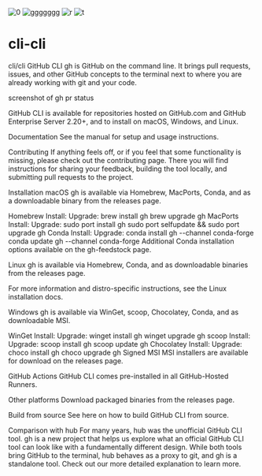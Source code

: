 ![0](https://user-images.githubusercontent.com/58392246/126057126-daf12185-3a3a-4cb9-b934-bed9dc329692.jpg)
![ggggggg](https://user-images.githubusercontent.com/58392246/126057127-4d033994-be59-449d-a86e-6226328f7c60.jpg)
![r](https://user-images.githubusercontent.com/58392246/126057128-63819f2a-2b94-4d64-a745-817a8f70845b.jpg)
![t](https://user-images.githubusercontent.com/58392246/126057129-d8ebbe75-3761-4d39-a840-b5c452c9b138.jpg)
# cli-cli
cli/cli
GitHub CLI
gh is GitHub on the command line. It brings pull requests, issues, and other GitHub concepts to the terminal next to where you are already working with git and your code.

screenshot of gh pr status

GitHub CLI is available for repositories hosted on GitHub.com and GitHub Enterprise Server 2.20+, and to install on macOS, Windows, and Linux.

Documentation
See the manual for setup and usage instructions.

Contributing
If anything feels off, or if you feel that some functionality is missing, please check out the contributing page. There you will find instructions for sharing your feedback, building the tool locally, and submitting pull requests to the project.

Installation
macOS
gh is available via Homebrew, MacPorts, Conda, and as a downloadable binary from the releases page.

Homebrew
Install:	Upgrade:
brew install gh	brew upgrade gh
MacPorts
Install:	Upgrade:
sudo port install gh	sudo port selfupdate && sudo port upgrade gh
Conda
Install:	Upgrade:
conda install gh --channel conda-forge	conda update gh --channel conda-forge
Additional Conda installation options available on the gh-feedstock page.

Linux
gh is available via Homebrew, Conda, and as downloadable binaries from the releases page.

For more information and distro-specific instructions, see the Linux installation docs.

Windows
gh is available via WinGet, scoop, Chocolatey, Conda, and as downloadable MSI.

WinGet
Install:	Upgrade:
winget install gh	winget upgrade gh
scoop
Install:	Upgrade:
scoop install gh	scoop update gh
Chocolatey
Install:	Upgrade:
choco install gh	choco upgrade gh
Signed MSI
MSI installers are available for download on the releases page.

GitHub Actions
GitHub CLI comes pre-installed in all GitHub-Hosted Runners.

Other platforms
Download packaged binaries from the releases page.

Build from source
See here on how to build GitHub CLI from source.

Comparison with hub
For many years, hub was the unofficial GitHub CLI tool. gh is a new project that helps us explore what an official GitHub CLI tool can look like with a fundamentally different design. While both tools bring GitHub to the terminal, hub behaves as a proxy to git, and gh is a standalone tool. Check out our more detailed explanation to learn more.
